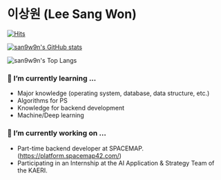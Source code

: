 # 이상원 (Lee Sang Won)

[![Hits](https://hits.seeyoufarm.com/api/count/incr/badge.svg?url=https%3A%2F%2Fgithub.com%2Fsan9w9n&count_bg=%2379C83D&title_bg=%23555555&icon=&icon_color=%23E7E7E7&title=hits&edge_flat=false)](https://hits.seeyoufarm.com)

[![san9w9n's GitHub stats](https://github-readme-stats.vercel.app/api?username=san9w9n)](https://github.com/anuraghazra/github-readme-stats)

![san9w9n's Top Langs](https://github-readme-stats.vercel.app/api/top-langs/?username=san9w9n&layout=compact&theme=light)

### 🌱 I’m currently learning ...
- Major knowledge (operating system, database, data structure, etc.)
- Algorithms for PS
- Knowledge for backend development
- Machine/Deep learning

### 🔭 I’m currently working on ...
- Part-time backend developer at SPACEMAP. (https://platform.spacemap42.com/)
- Participating in an Internship at the AI Application & Strategy Team of the KAERI.

